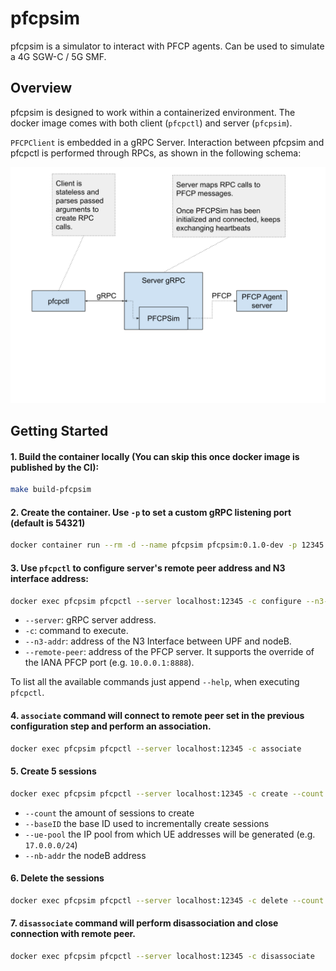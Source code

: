 # pfcpsim
pfcpsim is a simulator to interact with PFCP agents. Can be used to simulate a 4G SGW-C / 5G SMF.

## Overview
pfcpsim is designed to work within a containerized environment. The docker image comes with both client (`pfcpctl`) and server (`pfcpsim`).

`PFCPClient` is embedded in a gRPC Server. Interaction between pfcpsim and pfcpctl is performed through RPCs, as shown in the following schema: 

![Alt text](docs/images/schema.svg?raw=true "schema")

## Getting Started
#### 1. Build the container locally (You can skip this once docker image is published by the CI):
```bash
make build-pfcpsim
```

#### 2. Create the container. Use `-p` to set a custom gRPC listening port (default is 54321)
```bash
docker container run --rm -d --name pfcpsim pfcpsim:0.1.0-dev -p 12345
```

#### 3. Use `pfcpctl` to configure server's remote peer address and N3 interface address:
```bash
docker exec pfcpsim pfcpctl --server localhost:12345 -c configure --n3-addr <N3-interface-address> --remote-peer <PFCP-server-address>
```
 - `--server`: gRPC server address.
 - `-c`: command to execute.
 - `--n3-addr`: address of the N3 Interface between UPF and nodeB.
 - `--remote-peer`: address of the PFCP server. It supports the override of the IANA PFCP port (e.g. `10.0.0.1:8888`).

To list all the available commands just append `--help`, when executing `pfcpctl`.

#### 4. `associate` command will connect to remote peer set in the previous configuration step and perform an association.
```bash
docker exec pfcpsim pfcpctl --server localhost:12345 -c associate
```

#### 5. Create 5 sessions
```bash
docker exec pfcpsim pfcpctl --server localhost:12345 -c create --count 5 --baseID 2 --ue-pool <CIDR-IP-pool> --nb-addr <NodeB-address>
```
 - `--count` the amount of sessions to create
 - `--baseID` the base ID used to incrementally create sessions
 - `--ue-pool` the IP pool from which UE addresses will be generated (e.g. `17.0.0.0/24`)
 - `--nb-addr` the nodeB address 

#### 6. Delete the sessions
```bash
docker exec pfcpsim pfcpctl --server localhost:12345 -c delete --count 5 --baseID 2
```

#### 7. `disassociate` command will perform disassociation and close connection with remote peer.
```bash
docker exec pfcpsim pfcpctl --server localhost:12345 -c disassociate
```
